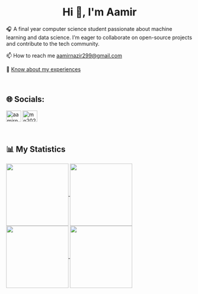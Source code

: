 <h1 align="center">Hi 👋, I'm Aamir</h1>

 :headphones: A final year computer science student passionate about machine learning and data science. I’m eager to collaborate on open-source projects and contribute to the tech community.

 📫 How to reach me aamirnazir299@gmail.com

 📄 [Know about my experiences](https://drive.google.com/file/d/1MbI0g0T5tHaLf8tQD5ARfdilpB-qWYNJ/view?usp=sharing)

<p><br></p>


## 🌐 Socials:
<p align="left">
<a href="https://linkedin.com/in/aamirnzr" target="blank"><img align="center" src="https://raw.githubusercontent.com/rahuldkjain/github-profile-readme-generator/master/src/images/icons/Social/linked-in-alt.svg" alt="aamirnzr" height="30" width="40" /></a>
<a href="https://kaggle.com/mn2025" target="blank"><img align="center" src="https://raw.githubusercontent.com/rahuldkjain/github-profile-readme-generator/master/src/images/icons/Social/kaggle.svg" alt="mn2025" height="30" width="40" /></a>
</p><br>


## :bar_chart: My Statistics
<a href="https://github.com/anzr299/github-readme-stats#gh-dark-mode-only">
<img height=168 align="center" src="https://github-readme-stats.vercel.app/api?username=anzr299&hide_title=true&rank_icon=github&show_icons=true&theme=dark#gh-dark-mode-only" />
</a>
<a href="https://github.com/anzr299/github-readme-stats#gh-light-mode-only">
<img height=168 align="center" src="https://github-readme-stats.vercel.app/api?username=anzr299&hide_title=true&rank_icon=github&show_icons=true&theme=light#gh-light-mode-only" />
</a>


<a href="https://github.com/anzr299/github-readme-stats#gh-dark-mode-only">
<img height=168 align="center" src="https://github-readme-stats.vercel.app/api/top-langs?username=anzr299&layout=compact&hide_progress=True&show_icons=true&theme=dark#gh-dark-mode-only" />
</a>

<a href="https://github.com/anzr299/github-readme-stats#gh-light-mode-only">
<img height=168 align="center" src="https://github-readme-stats.vercel.app/api/top-langs?username=anzr299&layout=compact&hide_progress=True&show_icons=true&theme=dark#gh-light-mode-only" />
</a>
